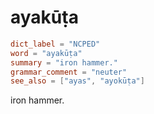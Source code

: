 # ayakūṭa

``` toml
dict_label = "NCPED"
word = "ayakūṭa"
summary = "iron hammer."
grammar_comment = "neuter"
see_also = ["ayas", "ayokūṭa"]
```

iron hammer.

